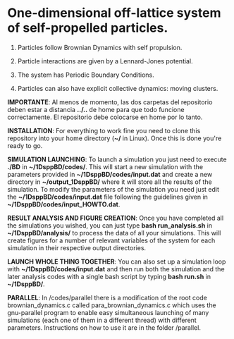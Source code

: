 # One-dimensional off-lattice system of self-propelled particles.

1. Particles follow Brownian Dynamics with self propulsion.

1. Particle interactions are given by a Lennard-Jones potential.

1. The system has Periodic Boundary Conditions.

1. Particles can also have explicit collective dynamics: moving clusters.

**IMPORTANTE**: Al menos de momento, las dos carpetas del repositorio deben estar a distancia __../..__ de home para que todo funcione correctamente. El repositorio debe colocarse en home por lo tanto.

**INSTALLATION**: For everything to work fine you need to clone this repository into your home directory (__~/__ in Linux). Once this is done you're ready to go. 

**SIMULATION LAUNCHING**: To launch a simulation you just need to execute __./BD__ in __~/1DsppBD/codes/__. This will start a new simulation with the parameters provided in __~/1DsppBD/codes/input.dat__ and create a new directory in __~/output_1DsppBD/__ where it will store all the results of the simulation. To modify the parameters of the simulation you need just edit the __~/1DsppBD/codes/input.dat__ file following the guidelines given in __~/1DsppBD/codes/input_HOWTO.dat__.

**RESULT ANALYSIS AND FIGURE CREATION**: Once you have completed all the simulations you wished, you can just type __bash run_analysis.sh__ in __~/1DsppBD/analysis/__ to process the data of all your simulations. This will create figures for a number of relevant variables of the system for each simulation in their respective output directories.

**LAUNCH WHOLE THING TOGETHER**: You can also set up a simulation loop with __~/1DsppBD/codes/input.dat__ and then run both the simulation and the later analysis codes with a single bash script by typing __bash run.sh__ in __~/1DsppBD/__.

**PARALLEL**: In /codes/parallel there is a modification of the root code brownian_dynamics.c called para_brownian_dynamics.c which uses the gnu-parallel program to enable easy simultaneous launching of many simulations (each one of them in a different thread)  with different parameters. Instructions on how to use it are in the folder /parallel.
